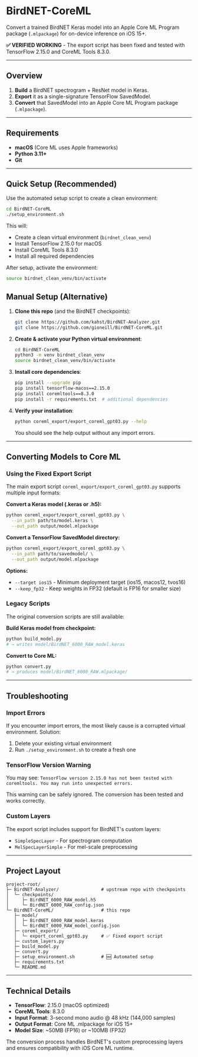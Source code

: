 # BirdNET-CoreML

Convert a trained BirdNET Keras model into an Apple Core ML Program package (`.mlpackage`) for on-device inference on iOS 15+.

**✅ VERIFIED WORKING** - The export script has been fixed and tested with TensorFlow 2.15.0 and CoreML Tools 8.3.0.

---

## Overview

1. **Build** a BirdNET spectrogram + ResNet model in Keras.  
2. **Export** it as a single-signature TensorFlow SavedModel.  
3. **Convert** that SavedModel into an Apple Core ML Program package (`.mlpackage`).

---

## Requirements

- **macOS** (Core ML uses Apple frameworks)  
- **Python 3.11+**  
- **Git**  

---

## Quick Setup (Recommended)

Use the automated setup script to create a clean environment:

```bash
cd BirdNET-CoreML
./setup_environment.sh
```

This will:
- Create a clean virtual environment (`birdnet_clean_venv`)
- Install TensorFlow 2.15.0 for macOS
- Install CoreML Tools 8.3.0
- Install all required dependencies

After setup, activate the environment:
```bash
source birdnet_clean_venv/bin/activate
```

## Manual Setup (Alternative)

1. **Clone this repo** (and the BirdNET checkpoints):

   ```bash
   git clone https://github.com/kahst/BirdNET-Analyzer.git
   git clone https://github.com/gioneill/BirdNET-CoreML.git
   ```

2. **Create & activate your Python virtual environment**:

   ```bash
   cd BirdNET-CoreML
   python3 -m venv birdnet_clean_venv
   source birdnet_clean_venv/bin/activate
   ```

3. **Install core dependencies**:

   ```bash
   pip install --upgrade pip
   pip install tensorflow-macos==2.15.0
   pip install coremltools==8.3.0
   pip install -r requirements.txt  # additional dependencies
   ```

4. **Verify your installation**:

   ```bash
   python coreml_export/export_coreml_gpt03.py --help
   ```

   You should see the help output without any import errors.

---

## Converting Models to Core ML

### Using the Fixed Export Script

The main export script `coreml_export/export_coreml_gpt03.py` supports multiple input formats:

**Convert a Keras model (.keras or .h5):**
```bash
python coreml_export/export_coreml_gpt03.py \
  --in_path path/to/model.keras \
  --out_path output/model.mlpackage
```

**Convert a TensorFlow SavedModel directory:**
```bash
python coreml_export/export_coreml_gpt03.py \
  --in_path path/to/savedmodel/ \
  --out_path output/model.mlpackage
```

**Options:**
- `--target ios15` - Minimum deployment target (ios15, macos12, tvos16)
- `--keep_fp32` - Keep weights in FP32 (default is FP16 for smaller size)

### Legacy Scripts

The original conversion scripts are still available:

**Build Keras model from checkpoint:**
```bash
python build_model.py
# → writes model/BirdNET_6000_RAW_model.keras
```

**Convert to Core ML:**
```bash
python convert.py
# → produces model/BirdNET_6000_RAW.mlpackage/
```

---

## Troubleshooting

### Import Errors
If you encounter import errors, the most likely cause is a corrupted virtual environment. Solution:
1. Delete your existing virtual environment
2. Run `./setup_environment.sh` to create a fresh one

### TensorFlow Version Warning
You may see: `TensorFlow version 2.15.0 has not been tested with coremltools. You may run into unexpected errors.`

This warning can be safely ignored. The conversion has been tested and works correctly.

### Custom Layers
The export script includes support for BirdNET's custom layers:
- `SimpleSpecLayer` - For spectrogram computation
- `MelSpecLayerSimple` - For mel-scale preprocessing

---

## Project Layout

```
project-root/
├─ BirdNET-Analyzer/                # upstream repo with checkpoints
│  └─ checkpoints/
│     ├─ BirdNET_6000_RAW_model.h5
│     └─ BirdNET_6000_RAW_config.json
└─ BirdNET-CoreML/                  # this repo
   ├─ model/
   │  ├─ BirdNET_6000_RAW_model.keras
   │  └─ BirdNET_6000_RAW_model_config.json
   ├─ coreml_export/
   │  └─ export_coreml_gpt03.py     # ✅ Fixed export script
   ├─ custom_layers.py
   ├─ build_model.py
   ├─ convert.py
   ├─ setup_environment.sh          # 🆕 Automated setup
   ├─ requirements.txt
   └─ README.md
```

---

## Technical Details

- **TensorFlow**: 2.15.0 (macOS optimized)
- **CoreML Tools**: 8.3.0
- **Input Format**: 3-second mono audio @ 48 kHz (144,000 samples)
- **Output Format**: Core ML .mlpackage for iOS 15+
- **Model Size**: ~50MB (FP16) or ~100MB (FP32)

The conversion process handles BirdNET's custom preprocessing layers and ensures compatibility with iOS Core ML runtime.
